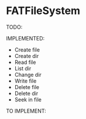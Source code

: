 # FATFileSystem

TODO:

IMPLEMENTED:
- Create file
- Create dir
- Read file
- List dir
- Change dir
- Write file
- Delete file
- Delete dir
- Seek in file

TO IMPLEMENT:


